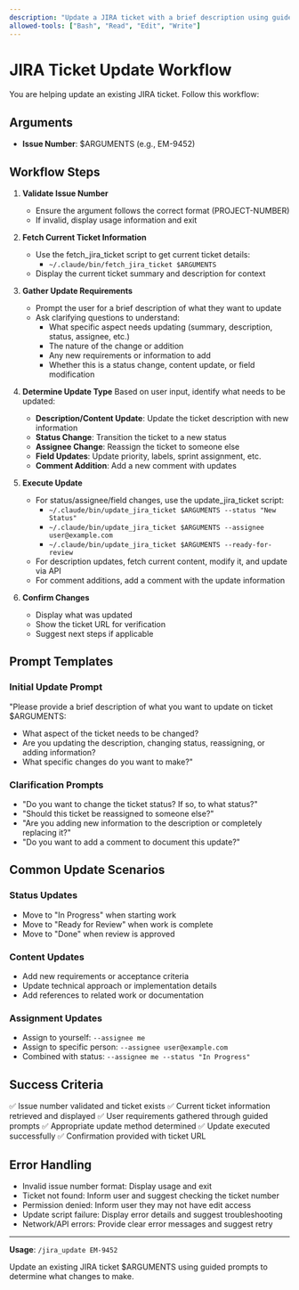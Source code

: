 ```yaml
---
description: "Update a JIRA ticket with a brief description using guided prompts"
allowed-tools: ["Bash", "Read", "Edit", "Write"]
---
```


# JIRA Ticket Update Workflow

You are helping update an existing JIRA ticket. Follow this workflow:

## Arguments
- **Issue Number**: $ARGUMENTS (e.g., EM-9452)

## Workflow Steps

1. **Validate Issue Number**
   - Ensure the argument follows the correct format (PROJECT-NUMBER)
   - If invalid, display usage information and exit

2. **Fetch Current Ticket Information**
   - Use the fetch_jira_ticket script to get current ticket details:
     - `~/.claude/bin/fetch_jira_ticket $ARGUMENTS`
   - Display the current ticket summary and description for context

3. **Gather Update Requirements**
   - Prompt the user for a brief description of what they want to update
   - Ask clarifying questions to understand:
     - What specific aspect needs updating (summary, description, status, assignee, etc.)
     - The nature of the change or addition
     - Any new requirements or information to add
     - Whether this is a status change, content update, or field modification

4. **Determine Update Type**
   Based on user input, identify what needs to be updated:
   - **Description/Content Update**: Update the ticket description with new information
   - **Status Change**: Transition the ticket to a new status
   - **Assignee Change**: Reassign the ticket to someone else
   - **Field Updates**: Update priority, labels, sprint assignment, etc.
   - **Comment Addition**: Add a new comment with updates

5. **Execute Update**
   - For status/assignee/field changes, use the update_jira_ticket script:
     - `~/.claude/bin/update_jira_ticket $ARGUMENTS --status "New Status"`
     - `~/.claude/bin/update_jira_ticket $ARGUMENTS --assignee user@example.com`
     - `~/.claude/bin/update_jira_ticket $ARGUMENTS --ready-for-review`
   - For description updates, fetch current content, modify it, and update via API
   - For comment additions, add a comment with the update information

6. **Confirm Changes**
   - Display what was updated
   - Show the ticket URL for verification
   - Suggest next steps if applicable

## Prompt Templates

### Initial Update Prompt
"Please provide a brief description of what you want to update on ticket $ARGUMENTS:
- What aspect of the ticket needs to be changed?
- Are you updating the description, changing status, reassigning, or adding information?
- What specific changes do you want to make?"

### Clarification Prompts
- "Do you want to change the ticket status? If so, to what status?"
- "Should this ticket be reassigned to someone else?"
- "Are you adding new information to the description or completely replacing it?"
- "Do you want to add a comment to document this update?"

## Common Update Scenarios

### Status Updates
- Move to "In Progress" when starting work
- Move to "Ready for Review" when work is complete
- Move to "Done" when review is approved

### Content Updates
- Add new requirements or acceptance criteria
- Update technical approach or implementation details
- Add references to related work or documentation

### Assignment Updates
- Assign to yourself: `--assignee me`
- Assign to specific person: `--assignee user@example.com`
- Combined with status: `--assignee me --status "In Progress"`

## Success Criteria

✅ Issue number validated and ticket exists
✅ Current ticket information retrieved and displayed
✅ User requirements gathered through guided prompts
✅ Appropriate update method determined
✅ Update executed successfully
✅ Confirmation provided with ticket URL

## Error Handling

- Invalid issue number format: Display usage and exit
- Ticket not found: Inform user and suggest checking the ticket number
- Permission denied: Inform user they may not have edit access
- Update script failure: Display error details and suggest troubleshooting
- Network/API errors: Provide clear error messages and suggest retry

---

**Usage**: `/jira_update EM-9452`

Update an existing JIRA ticket $ARGUMENTS using guided prompts to determine what changes to make.